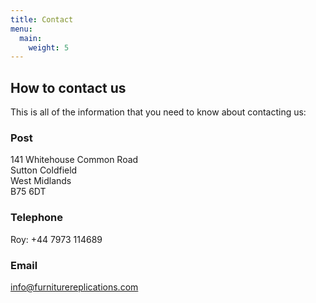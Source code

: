 ```yaml
---
title: Contact
menu:
  main:
    weight: 5
---
```

## How to contact us
This is all of the information that you need to know about contacting us:

### Post
141 Whitehouse Common Road  
Sutton Coldfield  
West Midlands  
B75 6DT

### Telephone
Roy: +44 7973 114689  

### Email
info@furniturereplications.com
